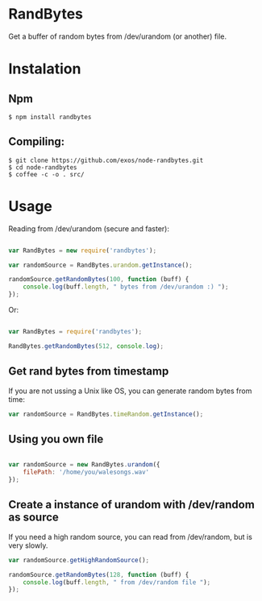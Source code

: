 # RandBytes

Get a buffer of random bytes from /dev/urandom (or another) file.

# Instalation

## Npm

```
$ npm install randbytes
```

## Compiling:

```
$ git clone https://github.com/exos/node-randbytes.git
$ cd node-randbytes
$ coffee -c -o . src/
```

# Usage

Reading from /dev/urandom (secure and faster):

```javascript

var RandBytes = new require('randbytes');

var randomSource = RandBytes.urandom.getInstance();

randomSource.getRandomBytes(100, function (buff) {
    console.log(buff.length, " bytes from /dev/urandom :) ");
});

```

Or:

```javascript

var RandBytes = require('randbytes');

RandBytes.getRandomBytes(512, console.log);
```

## Get rand bytes from timestamp

If you are not ussing a Unix like OS, you can generate random bytes from time:

```javascript
var randomSource = RandBytes.timeRandom.getInstance();
```

## Using you own file

```javascript

var randomSource = new RandBytes.urandom({
    filePath: '/home/you/walesongs.wav'
});

```

## Create a instance of urandom with /dev/random as source

If you need a high random source, you can read from /dev/random, but is very slowly.

```javascript
var randomSource.getHighRandomSource();

randomSource.getRandomBytes(128, function (buff) {
    console.log(buff.length, " from /dev/random file ");
});
```
